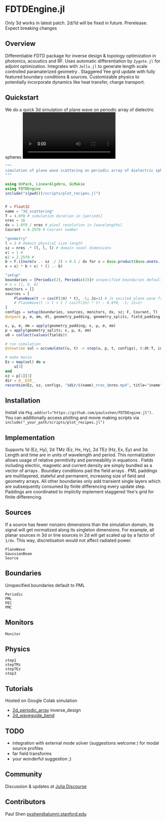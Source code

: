 # FDTDEngine.jl
Only 3d works in latest patch. 2d/1d will be fixed in future. Prerelease. Expect breaking changes
## Overview
Differentiable FDTD package for inverse design & topology optimization in photonics, acoustics and RF. Uses automatic differentiation by `Zygote.jl` for adjoint optimization. Integrates with `Jello.jl` to generate length scale controlled paramaterized geometry . Staggered Yee grid update with fully featured boundary conditions & sources. Customizable physics to potentially incorporate dynamics like heat transfer, charge transport.

## Quickstart
We do a quick 3d simulation of plane wave on periodic array of dielectric spheres
![](assets/3d_scattering_nres_16.mp4)
```julia
"""
simulation of plane wave scattering on periodic array of dielectric spheres
"""

using UnPack, LinearAlgebra, GLMakie
using FDTDEngine
include("$(pwd())/scripts/plot_recipes.jl")


F = Float32
name = "3d_scattering"
T = 4.0f0 # simulation duration in [periods]
nres = 16
dx = 1.0f0 / nres # pixel resolution in [wavelengths]
Courant = 0.25f0 # Courant number

"geometry"
l = 2 # domain physical size length
sz = nres .* (l, l, l) # domain voxel dimensions
ϵ1 = 1 #
ϵ2 = 2.25f0 # 
b = F.([norm(v .- sz ./ 2) < 0.5 / dx for v = Base.product(Base.oneto.(sz)...)]) # sphere
ϵ = ϵ2 * b + ϵ1 * (1 .- b)

"setup"
boundaries = [Periodic(2), Periodic(3)]# unspecified boundaries default to PML
# n = [1, 0, 0]
monitors = []
sources = [
    PlaneWave(t -> cos(F(2π) * t), -1; Jz=1) # Jz excited plane wave from -x plane (eg -1)
    # PlaneWave(t -> t < 1 ? cos(F(2π) * t) : 0.0f0, -1; Jz=1)
]
configs = setup(boundaries, sources, monitors, dx, sz; F, Courant, T)
@unpack μ, σ, σm, dt, geometry_padding, geometry_splits, field_padding, source_effects, monitor_instances, fields, step, power = configs

ϵ, μ, σ, σm = apply(geometry_padding; ϵ, μ, σ, σm)
p = apply(geometry_splits; ϵ, μ, σ, σm)
u0 = collect(values(fields))

# run simulation
@showtime sol = accumulate((u, t) -> step(u, p, t, configs), 0:dt:T, init=u0)

# make movie
Ez = map(sol) do u
    u[3]
end
ϵz = p[1][3]
dir = @__DIR__
recordsim(Ez, ϵz, configs, "$dir/$(name)_nres_$nres.mp4", title="$name"; playback=1, bipolar=true)

```
<!-- ![m](assets/periodic_array_nres_32.mp4) -->
## Installation
Install via `Pkg.add(url="https://github.com/paulxshen/FDTDEngine.jl")`. You can additionally access plotting and movie making scripts via `include("_your_path/scripts/plot_recipes.jl")` 
## Implementation
Supports 1d (Ez, Hy), 2d TMz (Ez, Hx, Hy), 2d TEz (Hz, Ex, Ey) and 3d. Length and time are in units of wavelength and period. This normalization allows usage of relative  permitivity and permeability  in equations . Fields including electric, magnetic and current density are simply bundled as a vector of arrays . Boundary conditions pad the field arrays . PML paddings are multilayered, stateful and permanent, increasing size of field and geometry arrays. All other boundaries only add transient single layers which are subsequently consumed by finite differencing  every update step. Paddings are coordinated to implictly implement staggered Yee's grid for finite differencing.

## Sources
If a source has fewer nonzero dimensions than the simulation domain, its signal will get normalized along its singleton dimensions. For example, all planar sources in 3d or line sources in 2d will get scaled up by a factor of `1/dx`. This way, discretisation would not affect radiated power.
```@docs
PlaneWave
GaussianBeam
Source
```

## Boundaries
Unspecified boundaries default to PML 
```@docs
Periodic
PML
PEC
PMC
```
## Monitors  
 ```@docs
Monitor
```

 ## Physics 
```@docs
step1
stepTMz
stepTEz
step3
```

## Tutorials
Hosted on Google Colab
simulation
- [2d_periodic_array](https://colab.research.google.com/drive/1SiP7MvSE4P05uNgostV9WWx3pFQtFYDW?usp=sharing)
inverse_design
- [2d_waveguide_bend](https://colab.research.google.com/drive/1-g6ShK54MbSsAAeE2c5cj5g7OY7CXfpy?usp=sharing)
## TODO
- integration with external mode solver (suggestions welcome ) for modal source profiles 
- far field transforms
- your wonderful suggestion ;)

## Community
Discussion & updates at [Julia Discourse](https://discourse.julialang.org/t/pre-ann-differentiable-fdtd-for-inverse-design-in-photonics-acoustics-and-rf/105405/12)
## Contributors
Paul Shen <pxshen@alumni.stanford.edu>
